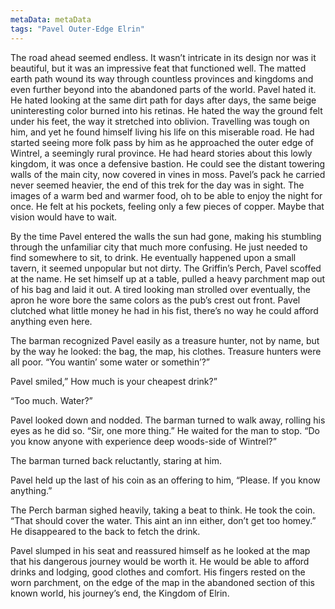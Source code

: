 ```yaml
---
metaData: metaData
tags: "Pavel Outer-Edge Elrin"
---
```


The road ahead seemed endless. It wasn’t intricate in its design nor was it beautiful, but it was an impressive feat that functioned well. The matted earth path wound its way through countless provinces and kingdoms and even further beyond into the abandoned parts of the world. Pavel hated it. He hated looking at the same dirt path for days after days, the same beige uninteresting color burned into his retinas. He hated the way the ground felt under his feet, the way it stretched into oblivion. Travelling was tough on him, and yet he found himself living his life on this miserable road. He had started seeing more folk pass by him as he approached the outer edge of Wintrel, a seemingly rural province. He had heard stories about this lowly kingdom, it was once a defensive bastion. He could see the distant towering walls of the main city, now covered in vines in moss. Pavel’s pack he carried never seemed heavier, the end of this trek for the day was in sight. The images of a warm bed and warmer food, oh to be able to enjoy the night for once. He felt at his pockets, feeling only a few pieces of copper. Maybe that vision would have to wait. 

By the time Pavel entered the walls the sun had gone, making his stumbling through the unfamiliar city that much more confusing. He just needed to find somewhere to sit, to drink. He eventually happened upon a small tavern, it seemed unpopular but not dirty. The Griffin’s Perch, Pavel scoffed at the name. He set himself up at a table, pulled a heavy parchment map out of his bag and laid it out. A tired looking man strolled over eventually, the apron he wore bore the same colors as the pub’s crest out front. Pavel clutched what little money he had in his fist, there’s no way he could afford anything even here. 

The barman recognized Pavel easily as a treasure hunter, not by name, but by the way he looked: the bag, the map, his clothes. Treasure hunters were all poor. “You wantin’ some water or somethin’?” 

Pavel smiled,” How much is your cheapest drink?”

“Too much. Water?”

Pavel looked down and nodded. The barman turned to walk away, rolling his eyes as he did so. “Sir, one more thing.” He waited for the man to stop. “Do you know anyone with experience deep woods-side of Wintrel?” 

The barman turned back reluctantly, staring at him.

Pavel held up the last of his coin as an offering to him, “Please. If you know anything.”

The Perch barman sighed heavily, taking a beat to think. He took the coin. “That should cover the water. This aint an inn either, don’t get too homey.” He disappeared to the back to fetch the drink. 

Pavel slumped in his seat and reassured himself as he looked at the map that his dangerous journey would be worth it. He would be able to afford drinks and lodging, good clothes and comfort. His fingers rested on the worn parchment, on the edge of the map in the abandoned section of this known world, his journey’s end, the Kingdom of Elrin.